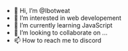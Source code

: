 - 👋 Hi, I’m @Ibotweat
- 👀 I’m interested in web developement
- 🌱 I’m currently learning JavaScript
- 💞️ I’m looking to collaborate on ...
- 📫 How to reach me to discord

<!---
Ibotweat/Ibotweat is a ✨ special ✨ repository because its `README.md` (this file) appears on your GitHub profile.
You can click the Preview link to take a look at your changes.
--->
